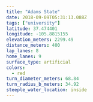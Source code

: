 ```yaml
---
title: "Adams State"
date: 2018-09-09T05:31:13.088Z
tags: ["university"]
latitude: 37.474401
longitude: -105.8815155
elevation_meters: 2299.49
distance_meters: 400
lap_lanes: 8
home_lanes: 9
surface_type: artificial
colors: 
  - red
turn_diameter_meters: 68.84
turn_radius_b_meters: 34.92
steeple_water_location: inside
---
```


<!--more-->

